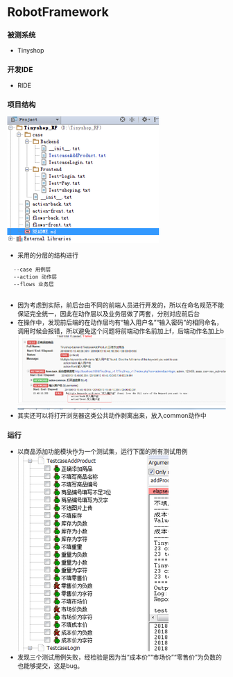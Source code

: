 # RobotFramework
### 被测系统
* Tinyshop
### 开发IDE
* RIDE

### 项目结构
![img](https://github.com/ericyishi/img-folder/blob/master/RF/structure.png)
* 采用的分层的结构进行
```
  --case 用例层
  --action 动作层
  --flows 业务层
  
```

* 因为考虑到实际，前后台由不同的前端人员进行开发的，所以在命名规范不能保证完全统一，因此在动作层以及业务层做了两套，分别对应前后台
* 在操作中，发现前后端的在动作层均有“输入用户名”“输入密码”的相同命名，调用时候会报错，所以避免这个问题将前端动作名前加上f，后端动作名加上b
![img](https://github.com/ericyishi/img-folder/blob/master/RF/duplicateName.png)
* 其实还可以将打开浏览器这类公共动作剥离出来，放入common动作中

### 运行
* 以商品添加功能模块作为一个测试集，运行下面的所有测试用例
![img](https://github.com/ericyishi/img-folder/blob/master/RF/error.png)
* 发现三个测试用例失败，经检验是因为当“成本价”“市场价”“零售价”为负数的也能够提交，这是bug。





